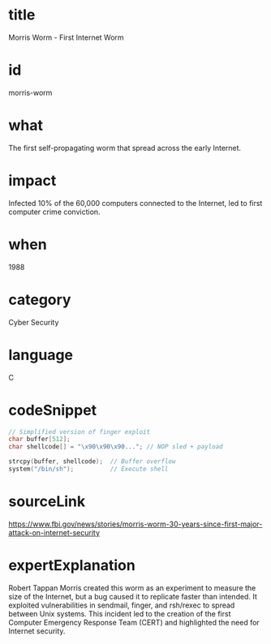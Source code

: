 # title
Morris Worm - First Internet Worm

# id
morris-worm

# what
The first self-propagating worm that spread across the early Internet.

# impact
Infected 10% of the 60,000 computers connected to the Internet, led to first computer crime conviction.

# when
1988

# category
Cyber Security

# language
C

# codeSnippet
```c
// Simplified version of finger exploit
char buffer[512];
char shellcode[] = "\x90\x90\x90..."; // NOP sled + payload

strcpy(buffer, shellcode);  // Buffer overflow
system("/bin/sh");          // Execute shell
```

# sourceLink
https://www.fbi.gov/news/stories/morris-worm-30-years-since-first-major-attack-on-internet-security

# expertExplanation
Robert Tappan Morris created this worm as an experiment to measure the size of the Internet, but a bug caused it to replicate faster than intended. It exploited vulnerabilities in sendmail, finger, and rsh/rexec to spread between Unix systems. This incident led to the creation of the first Computer Emergency Response Team (CERT) and highlighted the need for Internet security.
